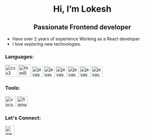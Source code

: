 
<h1 align="center">Hi, I’m Lokesh</h1>
<h2 align="center">Passionate Frontend developer</h2>


- Have over 2 years of experience Working as a React developer 
- I love exploring new technologies. 

<h3>Languages:</h3>
<section>
<img src="https://cdn.jsdelivr.net/gh/devicons/devicon@master/icons/css3/css3-original-wordmark.svg" alt="css3" width="40" height="40"/>
<img src="https://cdn.jsdelivr.net/gh/devicons/devicon@master/icons/html5/html5-original-wordmark.svg" alt="html5" width="40" height="40"/>
<img src="https://cdn.jsdelivr.net/gh/devicons/devicon@master/icons/sass/sass-original.svg" alt="javascript" width="35" height="35"/>
  <img src="https://cdn.jsdelivr.net/gh/devicons/devicon@master/icons/bootstrap/bootstrap-original.svg" alt="javascript" width="35" height="35"/>
<img src="https://cdn.jsdelivr.net/gh/devicons/devicon@master/icons/javascript/javascript-original.svg" alt="javascript" width="35" height="35"/>
<img src="https://cdn.jsdelivr.net/gh/devicons/devicon@master/icons/react/react-original.svg" alt="javascript" width="35" height="35"/>
<img src="https://cdn.jsdelivr.net/gh/devicons/devicon@master/icons/redux/redux-original.svg" alt="javascript" width="35" height="35"/>
  <img src="https://cdn.jsdelivr.net/gh/devicons/devicon@master/icons/webpack/webpack-original.svg" alt="javascript" width="35" height="35"/>
<section>
  
<h3>Tools:</h3>
<section>
 <img src="https://cdn.jsdelivr.net/gh/devicons/devicon/icons/vscode/vscode-original.svg" alt="vscode" width="35" height="35"/>
 <img src="https://cdn.jsdelivr.net/gh/devicons/devicon/icons/figma/figma-original.svg" alt="figma" width="35" height="35"/>
</section>
  

<h3>Let's Connect:</h3>
<p><a href="https://www.linkedin.com/in/lokesh-padmanabhan/" target="_blank"><img align="center" src="https://cdn.jsdelivr.net/gh/devicons/devicon/icons/linkedin/linkedin-original.svg" alt="me in linkedin" height="auto" width="30"/></a></p>

